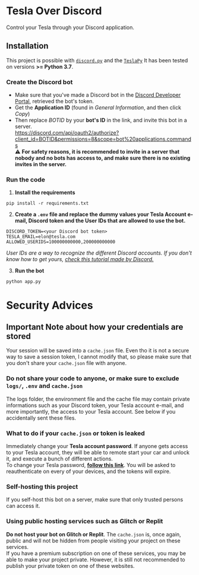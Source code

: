 # Tesla Over Discord
Control your Tesla through your Discord application.

## Installation
This project is possible with [`discord.py`](https://github.com/Rapptz/discord.py) and the [`TeslaPy`](https://github.com/tdorssers/TeslaPy)
It has been tested on versions **>= Python 3.7**.

### Create the Discord bot
- Make sure that you've made a Discord bot in the [Discord Developer Portal](https://discord.com/developers/applications), retrieved the bot's token.
- Get the **Application ID** (found in *General Information*, and then click *Copy*)
- Then replace *BOTID* by your **bot's ID** in the link, and invite this bot in a server.  
https://discord.com/api/oauth2/authorize?client_id=BOTID&permissions=8&scope=bot%20applications.commands  
⚠️ **For safety reasons, it is recommended to invite in a server that nobody and no bots has access to, and make sure there is no existing invites in the server.**


### Run the code
1. **Install the requirements**
```
pip install -r requirements.txt
```

2. **Create a `.env` file and replace the dummy values your Tesla Account e-mail, Discord token and the User IDs that are allowed to use the bot.**
```
DISCORD_TOKEN=<your Discord bot token>
TESLA_EMAIL=elon@tesla.com
ALLOWED_USERIDS=100000000000,200000000000
```
*User IDs are a way to recognize the different Discord accounts. If you don't know how to get yours, [check this tutorial made by Discord.](https://support.discord.com/hc/en-us/articles/206346498-Where-can-I-find-my-User-Server-Message-ID-)*  

3. **Run the bot**
```
python app.py
```

# Security Advices
## Important Note about how your credentials are stored
Your session will be saved into a `cache.json` file. Even tho it is not a secure way to save a session token, I cannot modify that, so please make sure that you don't share your `cache.json` file with anyone.

### Do not share your code to anyone, or make sure to exclude `logs/`, **`.env`** and **`cache.json`**
The logs folder, the environment file and the cache file may contain private informations such as your Discord token, your Tesla account e-mail, and more importantly, the access to your Tesla account. See below if you accidentally sent these files.

### What to do if your `cache.json` or token is leaked
Immediately change your **Tesla account password**. If anyone gets access to your Tesla account, they will be able to remote start your car and unlock it, and execute a bunch of different actions.  
To change your Tesla password, **[follow this link](https://auth.tesla.com/user/password/forgot)**. You will be asked to reauthenticate on every of your devices, and the tokens will expire.

### Self-hosting this project
If you self-host this bot on a server, make sure that only trusted persons can access it.

### Using public hosting services such as **Glitch** or **Replit**
**Do not host your bot on Glitch or Replit**. The `cache.json` is, once again, public and will not be hidden from people visiting your project on these services.  
If you have a premium subscription on one of these services, you may be able to make your project private. However, it is still not recommended to publish your private token on one of these websites.